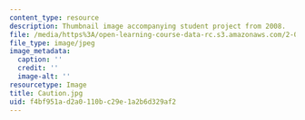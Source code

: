 ```yaml
---
content_type: resource
description: Thumbnail image accompanying student project from 2008.
file: /media/https%3A/open-learning-course-data-rc.s3.amazonaws.com/2-00b-toy-product-design-spring-2008/f4bf951ad2a0110bc29e1a2b6d329af2_Caution.jpg
file_type: image/jpeg
image_metadata:
  caption: ''
  credit: ''
  image-alt: ''
resourcetype: Image
title: Caution.jpg
uid: f4bf951a-d2a0-110b-c29e-1a2b6d329af2
---
```

